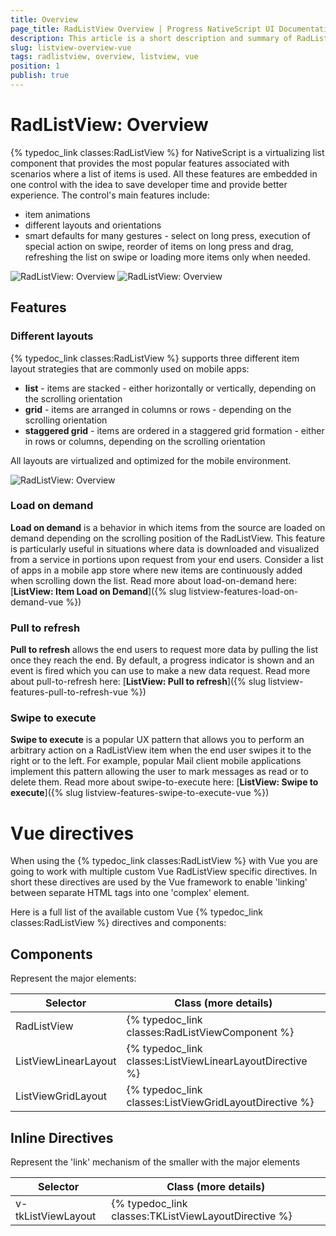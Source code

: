 ```yaml
---
title: Overview
page_title: RadListView Overview | Progress NativeScript UI Documentation
description: This article is a short description and summary of RadListView's features.
slug: listview-overview-vue
tags: radlistview, overview, listview, vue
position: 1
publish: true
---
```

# RadListView: Overview
{% typedoc_link classes:RadListView %} for NativeScript is a virtualizing list component that provides the most popular features associated with scenarios where a list of items is used. All these features are embedded in one control with the idea to save developer time and provide better experience. The control's main features include:
- item animations
- different layouts and orientations
- smart defaults for many gestures - select on long press, execution of special action on swipe, reorder of items on long press and drag, refreshing the list on swipe or loading more items only when needed.

![RadListView: Overview](../../../ui/img/ns_ui/list-view-overview_2.png "iOS") ![RadListView: Overview](../../../ui/img/ns_ui/list-view-overview_3.png "iOS")

## Features

### Different layouts

{% typedoc_link classes:RadListView %} supports three different item layout strategies that are commonly used on mobile apps:

- **list** - items are stacked - either horizontally or vertically, depending on the scrolling orientation
- **grid** - items are arranged in columns or rows - depending on the scrolling orientation
- **staggered grid** - items are ordered in a staggered grid formation - either in rows or columns, depending on the scrolling orientation

All layouts are virtualized and optimized for the mobile environment.

![RadListView: Overview](../../../ui/img/ns_ui/list-view-overview_1.png "Android")

### Load on demand
**Load on demand** is a behavior in which items from the source are loaded on demand depending on the scrolling position of the RadListView. This feature is particularly useful in situations where data is downloaded and visualized from a service in portions upon request from your end users. Consider a list of apps in a mobile app store where new items are continuously added when scrolling down the list. Read more about load-on-demand here: [**ListView: Item Load on Demand**]({% slug listview-features-load-on-demand-vue %})

### Pull to refresh
**Pull to refresh** allows the end users to request more data by pulling the list once they reach the end. By default, a progress indicator is shown and an event is fired which you can use to make a new data request. Read more about pull-to-refresh here: [**ListView: Pull to refresh**]({% slug listview-features-pull-to-refresh-vue %})

### Swipe to execute
**Swipe to execute** is a popular UX pattern that allows you to perform an arbitrary action on a RadListView item when the end user swipes it to the right or to the left. For example, popular Mail client mobile applications implement this pattern allowing the user to mark messages as read or to delete them. Read more about swipe-to-execute here: [**ListView: Swipe to execute**]({% slug listview-features-swipe-to-execute-vue %})

# Vue directives

When using the {% typedoc_link classes:RadListView %} with Vue you are going to work with multiple custom Vue RadListView specific directives. In short these directives are used by the Vue framework to enable 'linking' between separate HTML tags into one 'complex' element.

Here is a full list of the available custom Vue {% typedoc_link classes:RadListView %} directives and components:

## Components
Represent the major elements:

| Selector             | Class (more details)                                     |
|----------------------|----------------------------------------------------------|
| RadListView          | {% typedoc_link classes:RadListViewComponent %}          |
| ListViewLinearLayout | {% typedoc_link classes:ListViewLinearLayoutDirective %} |
| ListViewGridLayout   | {% typedoc_link classes:ListViewGridLayoutDirective %}   |

## Inline Directives
Represent the 'link' mechanism of the smaller with the major elements

| Selector          | Class (more details)                                  |
|-------------------|-------------------------------------------------------|
| v-tkListViewLayout | {% typedoc_link classes:TKListViewLayoutDirective %} |
